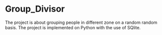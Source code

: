# Group_Divisor
The project is about grouping people in different zone on a random random basis. The project is implemented on Python with the use of SQlite.
